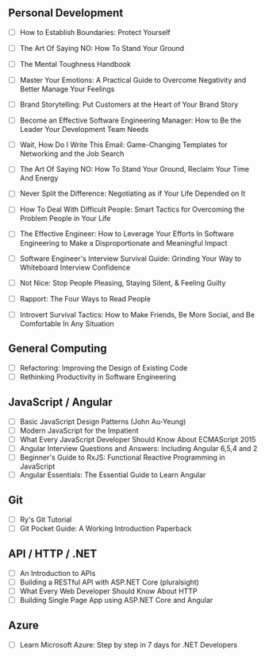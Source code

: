 ## Personal Development
- [ ] How to Establish Boundaries: Protect Yourself
- [ ] The Art Of Saying NO: How To Stand Your Ground
- [ ] The Mental Toughness Handbook
- [ ] Master Your Emotions: A Practical Guide to Overcome Negativity and Better Manage Your Feelings
- [ ] Brand Storytelling: Put Customers at the Heart of Your Brand Story
- [ ] Become an Effective Software Engineering Manager: How to Be the Leader Your Development Team Needs
- [ ] Wait, How Do I Write This Email: Game-Changing Templates for Networking and the Job Search
- [ ] The Art Of Saying NO: How To Stand Your Ground, Reclaim Your Time And Energy
- [ ] Never Split the Difference: Negotiating as if Your Life Depended on It
- [ ] How To Deal With Difficult People: Smart Tactics for Overcoming the Problem People in Your Life
- [ ] The Effective Engineer: How to Leverage Your Efforts In Software Engineering to Make a Disproportionate and Meaningful Impact
- [ ] Software Engineer's Interview Survival Guide: Grinding Your Way to Whiteboard Interview Confidence
- [ ] Not Nice: Stop People Pleasing, Staying Silent, & Feeling Guilty
- [ ] Rapport: The Four Ways to Read People
- [ ] Introvert Survival Tactics: How to Make Friends, Be More Social, and Be Comfortable In Any Situation


## General Computing
- [ ] Refactoring: Improving the Design of Existing Code
- [ ] Rethinking Productivity in Software Engineering

## JavaScript / Angular
- [ ] Basic JavaScript Design Patterns (John Au-Yeung)
- [ ] Modern JavaScript for the Impatient
- [ ] What Every JavaScript Developer Should Know About ECMAScript 2015
- [ ] Angular Interview Questions and Answers: Including Angular 6,5,4 and 2
- [ ] Beginner's Guide to RxJS: Functional Reactive Programming in JavaScript
- [ ] Angular Essentials: The Essential Guide to Learn Angular

## Git
- [ ] Ry's Git Tutorial
- [ ] Git Pocket Guide: A Working Introduction Paperback 

## API / HTTP / .NET
- [ ] An Introduction to APIs
- [ ] Building a RESTful API with ASP.NET Core (pluralsight)
- [ ] What Every Web Developer Should Know About HTTP
- [ ] Building Single Page App using ASP.NET Core and Angular

## Azure
- [ ] Learn Microsoft Azure: Step by step in 7 days for .NET Developers
